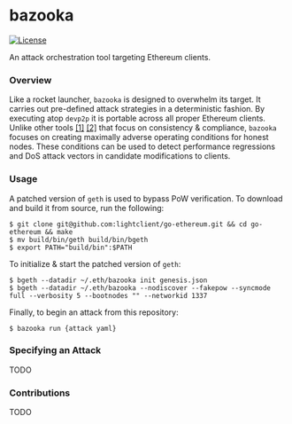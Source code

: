 # bazooka

[![License](https://img.shields.io/badge/license-MIT%2FApache--2.0-blue)](https://github.com/lightclient/fast-evm)

An attack orchestration tool targeting Ethereum clients.

### Overview

Like a rocket launcher, `bazooka` is designed to overwhelm its target. It
carries out pre-defined attack strategies in a deterministic fashion.
By executing atop `devp2p` it is portable across all proper Ethereum clients.
Unlike other tools [[1]](https://github.com/ethereum/hive)
[[2]](https://github.com/ethereum/retesteth) that focus on consistency &
compliance, `bazooka` focuses on creating maximally adverse operating
conditions for honest nodes. These conditions can be used to detect performance
regressions and DoS attack vectors in candidate modifications to clients.

### Usage

A patched version of `geth` is used to bypass PoW verification. To download and
build it from source, run the following:

```console
$ git clone git@github.com:lightclient/go-ethereum.git && cd go-ethereum && make
$ mv build/bin/geth build/bin/bgeth
$ export PATH="build/bin":$PATH
```

To initialize & start the patched version of `geth`:

```console
$ bgeth --datadir ~/.eth/bazooka init genesis.json
$ bgeth --datadir ~/.eth/bazooka --nodiscover --fakepow --syncmode full --verbosity 5 --bootnodes "" --networkid 1337
```

Finally, to begin an attack from this repository:

```console
$ bazooka run {attack yaml}
```

### Specifying an Attack

TODO

### Contributions

TODO

